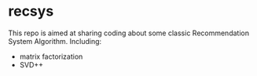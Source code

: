 # recsys
This repo is aimed at sharing coding about some classic Recommendation System Algorithm.
Including:
* matrix factorization
* SVD++

